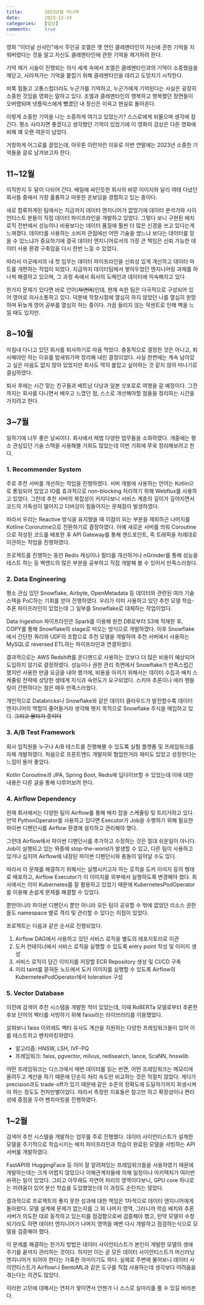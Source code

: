 ```yaml
---
title:        2023년을 떠나며
date:         2023-12-24
categories:   [일상]
comments:     true
---
```


영화 "이터널 선샤인"에서 주인공 조엘은 옛 연인 클레멘타인이 자신에 관한 기억을 지워버렸다는 것을 알고 자신도 클레멘타인에 관한 기억을 제거하려 한다.

기억 제거 시술이 진행되는 의식 세계 속에서 조엘은 클레멘타인과의 기억이 소중했음을 깨닫고, 사라져가는 기억을 붙잡기 위해 클레멘타인을 데리고 도망치기 시작한다.

비록 힘들고 고통스럽더라도 누군가를 기억하고, 누군가에게 기억된다는 사실은 굉장히 소중한 것임을 영화는 말하고 있다. 조엘과 클레멘타인의 행복하고 행복했던 장면들이 오버랩되며 넷플릭스에게 뺐겼던 내 정신은 이윽고 현실로 돌아온다.

이렇게 소중한 기억을 나는 소중하게 여기고 있었는가? 스스로에게 되물으며 생각에 잠긴다. 평소 사라지면 좋겠다고 생각했던 기억이 있었기에 이 영화의 감상은 다른 영화에 비해 꽤 오랜 여운이 남았다.

거창하게 어그로를 끌었는데, 아무튼 이런저런 이유로 이번 연말에는 2023년 소중한 기억들을 글로 남겨보고자 한다.

## 11~12월

이직한지 두 달이 다되어 간다. 베일에 싸인듯한 회사의 바깥 이미지와 달리 여태 다녔던 회사들 중에서 가장 훌륭하고 따뜻한 온보딩을 경험하고 있는 중이다.

새로 합류하게된 팀에서는 지금까지 데이터 엔지니어가 없었기에 데이터 분석가와 사이언티스트 분들이 직접 데이터 파이프라인을 개발하고 있었다. 그렇다 보니 구현된 배치 로직 전반에서 성능이나 비용보다는 데이터 품질에 훨씬 더 많은 신경을 쓰고 있다는게 느껴졌다. 데이터를 사용하는 소비자 관점에선 어떤 기술을 썼느냐 보다는 데이터를 믿을 수 있느냐가 중요하기에 결국 데이터 엔지니어로서의 가장 큰 책임은 신뢰 가능한 데이터 사용 환경 구축임을 다시 한번 느낄 수 있었다.

따라서 이곳에서의 내 첫 임무는 데이터 파이프라인을 신뢰성 있게 개선하고 데이터 마트를 개편하는 작업이 되었다. 지금까지 데이터팀에서 쌓아두었던 엔지니어링 과제를 하나씩 해결하고 있으며, 그 과정 속에서 회사의 도메인과 데이터에 익숙해지고 있다.

한가지 문제가 있다면 바로 언어(~~자연어~~)인데, 현재 속한 팀은 다국적으로 구성되어 있어 영어로 의사소통하고 있다. 덕분에 학창시절에 열심히 하지 않았던 나를 열심히 원망하며 뒤늦게 영어 공부를 열심히 하는 중이다. 가끔 들리지 않는 악센트로 인해 벽을 느낄 때도 있지만.

## 8~10월

마침내 다니고 있던 회사를 퇴사하기로 마음 먹었다. 충동적으로 결정한 것은 아니고, 퇴사해야만 하는 이유를 밤새워가며 정리해 내린 결정이었다. 사실 한켠에는 계속 남아있고 싶은 마음도 없지 않아 있었지만 회사도 딱히 붙잡고 싶어하는 것 같지 않아 떠나기로 결심하였다.

퇴사 후에는 시간 맞는 친구들과 베트남 다낭과 일본 삿포로로 여행을 갈 예정이다. 그전까지는 회사를 다니면서 배우고 느꼈던 점, 스스로 개선해야할 점들을 정리하는 시간을 가지려고 한다.

## 3~7월

일하기에 너무 좋은 날씨이다. 회사에서 제법 다양한 업무들을 소화하였다. 개중에는 평소 관심있던 기술 스택을 사용해볼 기회도 많았는데 이번 기회에 쭈욱 정리해보려고 한다.

### 1. Recommender System

주로 추천 서버를 개선하는 작업을 진행하였다. 서버 개발에 사용하는 언어는 Kotlin으로 통일되어 있었고 IO를 효과적으로 non-blocking 처리하기 위해 Webflux를 사용하고 있었다. 그런데 추천 서버의 복잡성이 커지다보니 서비스 계층의 깊이가 깊어지면서 코드의 가독성이 떨어지고 디버깅이 힘들어지는 문제점이 발생하였다.

따라서 우리는 Reactive 방식을 유지했을 때 이점이 되는 부분을 제외하곤 나머지를 Kotline Cororutine으로 전환하기로 결정하였다. 아예 새로운 서버를 띄워 Coroutine으로 작성된 코드를 배포한 후 API Gateway를 통해 엔드포인트, 즉 트래픽을 차례대로 이관하는 작업을 진행하였다.

프로젝트를 진행하는 동안 Redis 캐싱이나 필터를 개선하거나 nGrinder를 통해 성능을 테스트 하는 등 벡엔드의 많은 부분을 공부하고 직접 개발해 볼 수 있어서 만족스러웠다.

### 2. Data Engineering

평소 관심 있던 Snowflake, Airbyte, OpenMetadata 등 데이터와 관련된 여러 기술 스택을 PoC하는 기회를 얻어 진행하였다. 우리가 이미 사용하고 있던 추천 모델 학습-추론 파이프라인이 있었는데 그 일부를 Snowflake로 대체하는 작업이었다. 

Data Ingestion 파이프라인은 Spark를 이용해 원천 DB로부터 S3에 적재한 후, COPY를 통해 Snowflake의 stage로 떠오는 방식으로 개발하였다. 이후 Snowflake에서 간단한 쿼리와 UDF의 조합으로 추천 모델을 개발하여 추천 서버에서 사용하는 MySQL로 reversed ETL하는 파이프라인과 연결하였다.

결과적으로는 AWS Redshift를 온디멘드로 사용하는 것보다 더 많은 비용이 예상되어 도입하지 않기로 결정하였다. 성능이나 권한 관리 측면에서 Snowflake가 만족스럽긴 했지만 사용한 만큼 요금을 내야 했기에, 비용을 아끼기 위해서는 데이터 수집과 배치 스케쥴링 전략에 상당한 생태계 지식과 숙련도가 요구되었다. 스키마 추론이나 에러 헨들링이 간편하다는 점은 매우 만족스러웠다.

개인적으로 Databricks나 Snowflake와 같은 데이터 클라우드가 발전할수록 데이터 엔지니어의 역할이 줄어들거라 생각해 헷지 목적으로 Snowflake 주식을 매입하고 있다. ~~그리고 물타기 중이다~~

### 3. A/B Test Framework

회사 임직원들 누구나 A/B 테스트를 진행해볼 수 있도록 실험 플랫폼 및 프레임워크를 자체 개발하였다. 처음으로 프론트엔드 개발자와 협업한거라 재미도 있었고 성장한다는 느낌이 들어 좋았다.

Kotlin Coroutine과 JPA, Spring Boot, Redis에 딥다이브할 수 있었는데 이에 대한 내용은 다른 글을 통해 다루어보려 한다.

### 4. Airflow Dependency

현재 회사에서는 다양한 팀이 Airflow를 통해 배치 잡을 스케쥴링 및 트리거하고 있다. 만약 PythonOperator를 사용하고 있다면 Executor가 Job을 수행하기 위해 필요한 파이썬 디펜던시를 Airflow 환경에 설치하고 관리해야 했다.

그런데 Airflow에서 파이썬 디펜던시를 추가하고 수정하는 것은 절대 쉬운일이 아니다. Job이 실행되고 있는 와중에 stop-the-world가 발생할 수 있고, 다른 팀이 사용하고 있거나 심지어 Airflow에 내장된 파이썬 디펜던시와 충돌이 일어날 수도 있다.

따라서 이 문제를 해결하기 위해서는 실행시키고자 하는 로직을 도커 이미지 등의 형태로 배포하고, Airflow Executor가 이 이미지를 외부에서 실행하도록 변경해야 했다. 회사에서는 이미 Kubernetes를 잘 활용하고 있었기 때문에 KubernetesPodOperator를 이용해 손쉽게 문제를 해결할 수 있었다.

뿐만아니라 파이썬 디펜던시 뿐만 아니라 모든 팀이 공유할 수 밖에 없었던 리소스 권한들도 namespace 별로 격리 및 관리할 수 있다는 이점이 있었다.

프로젝트는 다음과 같은 순서로 진행되었다.

1. Airflow DAG에서 사용하고 있던 서비스 로직을 별도의 레포지토리로 이관
2. 도커 컨테이너에서 서비스 로직을 실행할 수 있도록 entry point 작성 및 이미지 생성
3. 서비스 로직이 담긴 이미지를 저장할 ECR Repository 생성 및 CI/CD 구축
4. 미리 taint를 묻혀둔 노드에서 도커 이미지를 실행할 수 있도록 Airflow의 KubernetesPodOperator에서 toleration 구성

### 5. Vector Database

이전에 검색어 추천 시스템을 개발한 적이 있었는데, 이때 RoBERTa 모델로부터 추론한 후보 단어의 벡터를 서빙하기 위해 faiss라는 라이브러리를 이용했었다.

살펴보니 faiss 이외에도 벡터 유사도 계산을 지원하는 다양한 프레임워크들이 있어 이를 테스트하고 벤치마킹하였다.

- 알고리즘: HNSW, LSH, IVF-PQ
- 프레임워크: faiss, pgvector, milvus, redisearch, lance, ScaNN, hnswlib

어떤 프레임워크는 디스크에서 매번 데이터를 읽는 반면, 어떤 프레임워크는 메모리에 올려두고 계산을 하기 때문에 단순히 처리 속도만 비교하는 것은 적절치 않았다. 게다가 precision과도 trade-off가 있기 때문에 같은 수준의 정확도에 도달하기까지 희생시켜야 하는 정도도 천차만별이었다. 따라서 측정한 지표들은 참고만 하고 확장성이나 편리성에 중점을 두어 벤치마킹을 진행하였다.

## 1~2월

검색어 추천 시스템을 개발하는 업무를 주로 진행했다. 데이터 사이언티스트가 설계한 모델을 주기적으로 학습시키는 배치 파이프라인과 학습이 완료된 모델을 서빙하는 API 서버를 개발하였다.

FastAPI와 HuggingFace 등 이미 잘 알려져있는 프레임워크들을 사용하였기 때문에 개발하는데는 크게 어렵지 않았으나 이해관계자들에 의해 일정이나 아키택처가 여러번 바뀌는 일이 있었다. 그리고 아무래도 자연어 처리의 영역이다보니, GPU core 하나로는 어려움이 있어 분산 학습을 도입했었는데 이 과정도 순탄치는 않았다.

결과적으로 프로젝트의 좋지 못한 성과에 대한 책임은 1차적으로 데이터 엔지니어에게 돌아왔다. 모델 설계에 문제가 없는지를 그 외 나머지 영역, 그러니까 학습 배치와 추론 서버가 의도한 대로 동작하고 있는지를 점검함으로써 검증해야 했고, 만약 모델이 수정되기라도 하면 데이터 엔지니어가 나머지 영역을 매번 다시 개발하고 점검하는식으로 모델을 검증해야 했다.

이 문제를 해결하는 한가지 방법은 데이터 사이언티스트가 본인이 개발한 모델의 생애 주기를 끝까지 관리하는 것이다. 하지만 이는 곧 모든 데이터 사이언티스트가 머신러닝 엔지니어가 되어야 한다는 가혹한 의미이기도 하다. 실제로 주변에 물어보니 데이터 사이언티스트가 Airflow나 BentoML과 같은 도구를 직접 사용하는데 생각보다 어려움을 겪는다는 의견도 많았다.

이러한 고민에 대해서는 연차가 쌓이면서 언젠가 나 스스로 실마리를 풀 수 있길 바라본다.
